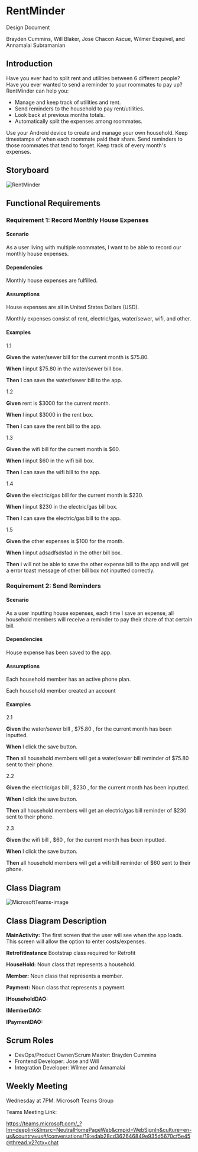 # RentMinder
Design Document  
  
Brayden Cummins, Will Blaker, Jose Chacon Ascue, Wilmer Esquivel, and Annamalai Subramanian

## Introduction
Have you ever had to split rent and utilities between 6 different people? Have you ever wanted to send a reminder to your roommates to pay up? RentMinder can help you:
  
* Manage and keep track of utilities and rent.
* Send reminders to the household to pay rent/utilities.
* Look back at previous months totals.
* Automatically split the expenses among roommates.
  
Use your Android device to create and manage your own household. Keep timestamps of when each roommate paid their share. Send reminders to those roommates that tend to 
forget. Keep track of every month's expenses.

## Storyboard

![RentMinder](https://user-images.githubusercontent.com/112514952/214733059-0a0e8303-5f76-4973-9c1f-d5545adeb427.png)

## Functional Requirements

### Requirement 1: Record Monthly House Expenses

#### Scenario

As a user living with multiple roommates, I want to be able to record our monthly house expenses.
  
#### Dependencies

Monthly house expenses are fulfilled.
  
#### Assumptions

House expenses are all in United States Dollars (USD).
  
Monthly expenses consist of rent, electric/gas, water/sewer, wifi, and other.
  
#### Examples

1.1
  
**Given** the water/sewer bill for the current month is $75.80.  

**When** I input $75.80 in the water/sewer bill box.  

**Then** I can save the water/sewer bill to the app.
  
1.2
  
**Given** rent is $3000 for the current month.  

**When** I input $3000 in the rent box.  

**Then** I can save the rent bill to the app.  
  
1.3
  
**Given** the wifi bill for the current month is $60.  

**When** I input $60 in the wifi bill box.  

**Then** I can save the wifi bill to the app.  
  
1.4
  
**Given** the electric/gas bill for the current month is $230.  

**When** I input $230 in the electric/gas bill box.  

**Then** I can save the electric/gas bill to the app.
 
1.5

**Given** the other expenses is $100 for the month.

**When** I input adsadfsdsfad in the other bill box.

**Then** i will not be able to save the other expense bill to the app 
and will get a error toast message of other bill box not inputted correctly.

### Requirement 2: Send Reminders

#### Scenario

As a user inputting house expenses, each time I save an expense, all household members will receive a reminder to pay their share of that certain bill.
  
#### Dependencies

House expense has been saved to the app. 
  
#### Assumptions

Each household member has an active phone plan.
  
Each household member created an account
  
#### Examples

2.1
  
**Given** the water/sewer bill , $75.80 , for the current month has been inputted.  

**When** I click the save button.  

**Then** all household members will get a water/sewer bill reminder of $75.80 sent to their phone.
  
2.2 
  
**Given** the electric/gas bill ,  $230 , for the current month has been inputted.

**When** I click the save button.  

**Then** all household members will get an electric/gas bill reminder of $230 sent to their phone.
  
2.3 
  
**Given** the wifi bill , $60 , for the current month has been inputted. 

**When** I click the save button.  

**Then** all household members will get a wifi bill reminder of $60 sent to their phone.
  
## Class Diagram
  
![MicrosoftTeams-image](https://user-images.githubusercontent.com/112514952/214878074-7032179e-9e77-41a6-a2a8-211a16cd1ba9.png)
 
 ## Class Diagram Description
 
 **MainActivity:** The first screen that the user will see when the app loads. This screen will allow the option to enter costs/expenses.
 
 **RetrofitInstance** Bootstrap class required for Retrofit
 
 **HouseHold:** Noun class that represents a household.
 
 **Member:** Noun class that represents a member.
  
 **Payment:** Noun class that represents a payment.
 
**IHouseholdDAO:**

**IMemberDAO:**

**IPaymentDAO:**

## Scrum Roles

* DevOps/Product Owner/Scrum Master: Brayden Cummins
* Frontend Developer: Jose and Will
* Integration Developer: Wilmer and Annamalai

## Weekly Meeting

Wednesday at 7PM. Microsoft Teams Group

Teams Meeting Link:

https://teams.microsoft.com/_?lm=deeplink&lmsrc=NeutralHomePageWeb&cmpid=WebSignIn&culture=en-us&country=us#/conversations/19:edab28cd362646849e935d5670cf5e45@thread.v2?ctx=chat



